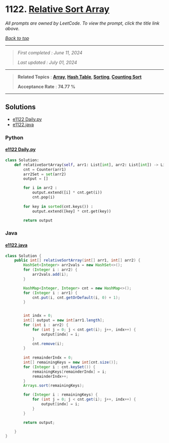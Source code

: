 # 1122. [Relative Sort Array](<https://leetcode.com/problems/relative-sort-array>)

*All prompts are owned by LeetCode. To view the prompt, click the title link above.*

*[Back to top](<../README.md>)*

------

> *First completed : June 11, 2024*
>
> *Last updated : July 01, 2024*

------

> **Related Topics** : **[Array](<by_topic/Array.md>), [Hash Table](<by_topic/Hash Table.md>), [Sorting](<by_topic/Sorting.md>), [Counting Sort](<by_topic/Counting Sort.md>)**
>
> **Acceptance Rate** : **74.77 %**

------

## Solutions

- [e1122 Daily.py](<../my-submissions/e1122 Daily.py>)
- [e1122.java](<../my-submissions/e1122.java>)
### Python
#### [e1122 Daily.py](<../my-submissions/e1122 Daily.py>)
```Python
class Solution:
    def relativeSortArray(self, arr1: List[int], arr2: List[int]) -> List[int]:
        cnt = Counter(arr1)
        arr2Set = set(arr2)
        output = []

        for i in arr2 :
            output.extend([i] * cnt.get(i))
            cnt.pop(i)
        
        for key in sorted(cnt.keys()) :
            output.extend([key] * cnt.get(key))

        return output

```

### Java
#### [e1122.java](<../my-submissions/e1122.java>)
```Java
class Solution {
    public int[] relativeSortArray(int[] arr1, int[] arr2) {
        HashSet<Integer> arr2vals = new HashSet<>();
        for (Integer i : arr2) {
            arr2vals.add(i);
        }

        HashMap<Integer, Integer> cnt = new HashMap<>();
        for (Integer i : arr1) {
            cnt.put(i, cnt.getOrDefault(i, 0) + 1);
        }


        int indx = 0;
        int[] output = new int[arr1.length];
        for (int i : arr2) {
            for (int j = 0; j < cnt.get(i); j++, indx++) {
                output[indx] = i;
            }
            cnt.remove(i);
        }
        
        int remainderIndx = 0;
        int[] remainingKeys = new int[cnt.size()];
        for (Integer i : cnt.keySet()) {
            remainingKeys[remainderIndx] = i;
            remainderIndx++;
        }
        Arrays.sort(remainingKeys);

        for (Integer i : remainingKeys) {
            for (int j = 0; j < cnt.get(i); j++, indx++) {
                output[indx] = i;
            }
        }

        return output;

    }
}
```

